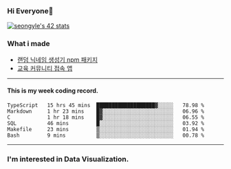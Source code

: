 ### Hi Everyone👋

[![seongyle's 42 stats](https://badge42.vercel.app/api/v2/cl260u6td000609l4p4inxynw/stats?cursusId=21&coalitionId=86)](https://github.com/JaeSeoKim/badge42)

### What i made

- [랜덤 닉네임 생성기 npm 패키지](https://www.npmjs.com/package/korean-random-names-generator)
- [교육 커뮤니티 접속 앱](https://github.com/YeonSeong-Lee/HufsLifeAcademy_app)

---

#### This is my week coding record.

<!--START_SECTION:waka-->

```text
TypeScript   15 hrs 45 mins  ███████████████████▓░░░░░   78.98 %
Markdown     1 hr 23 mins    █▓░░░░░░░░░░░░░░░░░░░░░░░   06.96 %
C            1 hr 18 mins    █▓░░░░░░░░░░░░░░░░░░░░░░░   06.55 %
SQL          46 mins         █░░░░░░░░░░░░░░░░░░░░░░░░   03.92 %
Makefile     23 mins         ▒░░░░░░░░░░░░░░░░░░░░░░░░   01.94 %
Bash         9 mins          ▒░░░░░░░░░░░░░░░░░░░░░░░░   00.78 %
```

<!--END_SECTION:waka-->
--- 

### I'm interested in Data Visualization.



<!--
**YeonSeong-Lee/YeonSeong-Lee** is a ✨ _special_ ✨ repository because its `README.md` (this file) appears on your GitHub profile.

Here are some ideas to get you started:

- 🔭 I’m currently working on ...
- 🌱 I’m currently learning ...
- 👯 I’m looking to collaborate on ...
- 🤔 I’m looking for help with ...
- 💬 Ask me about ...
- 📫 How to reach me: ...
- 😄 Pronouns: ...
- ⚡ Fun fact: ...
-->

